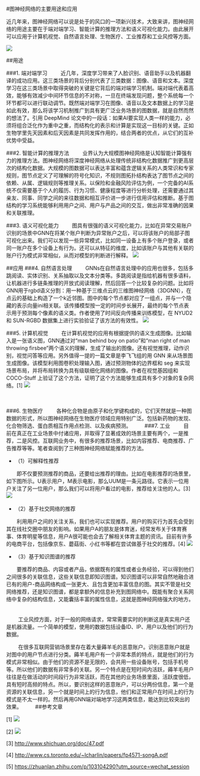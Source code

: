 #图神经网络的主要用途和应用

近几年来，图神经网络可以说是处于的风口的一项新兴技术，大致来讲，图神经网络的用途主要在于端对端学习、智能计算的推理方法和语义可视化能力。由此展开可以应用于计算机视觉、自然语言处理、生物医疗、工业推荐和工业风控等方面。

![](https://file.boxuegu.com/b855a045f8d24c1e9edb03a4b223873d.jpg)

##用途

###1. 端对端学习
　　
近几年，深度学习带来了人脸识别、语音助手以及机器翻译的成功应用。这三类场景的背后分别代表了三类数据：图像、语音和文本。深度学习在这三类场景中取得突破的关键是它背后的端对端学习机制。端对端代表着高效，能够有效减少中间环节信息的不对称，一旦在终端发现问题，整个系统每一个环节都可以进行联动调节。既然端对端学习在图像、语音以及文本数据上的学习是如此有效，那么将该学习机制推广到具有更广泛业务场景的图数据，就是自然而然的想法了。引用 DeepMind 论文中的一段话：如果AI要实现人类一样的能力，必须将组合泛化作为重中之重，而结构化的表示和计算是实现这一目标的关键。正如生物学里先天因素和后天因素是共同发挥作用的，结合两者的优点，从它们的互补优势中受益。
　　

###2. 智能计算的推理方法
　　
业界认为大规模图神经网络是认知智能计算强有力的推理方法。图神经网络将深度神经网络从处理传统非结构化数据推广到更高层次的结构化数据。大规模的图数据可以表达丰富和蕴含逻辑关系的人类常识和专家规则，图节点定义了可理解的符号化知识，不规则图拓扑结构表达了图节点之间的依赖、从属、逻辑规则等推理关系。以保险和金融风险评估为例，一个完备的AI系统不仅需要基于个人的履历、行为习惯、健康程度等进行分析处理，还需要通过其亲友、同事、同学之间的来往数据和相互评价进一步进行信用评估和推断。基于图结构的学习系统能够利用用户之间、用户与产品之间的交互，做出非常准确的因果和关联推理。
　　

###3. 语义可视化能力
　　
图具有很强的语义可视化能力，比如在异常交易账户识别的场景中GNN在将某个账户判断为异常账户之后，可以将该账户的局部子图可视化出来。我们可以发现一些异常模式，比如同一设备上有多个账户登录，或者同一账户在多个设备上有行为。还可以从特征的维度，比如该账户与其他有关联的账户行为模式非常相似，从而对模型的判断进行解释。
![](https://pic4.zhimg.com/80/v2-df5573ebe802717749cea26b8240483f_720w.jpg)

##应用
###4. 自然语言处理
　　
GNNs在自然语言处理中的应用也很多，包括多跳阅读、实体识别、关系抽取以及文本分类等。多跳阅读是指给机器有很多语料，让机器进行多链条推理的开放式阅读理解，然后回答一个比较复杂的问题。比如将GNN用于rgbd语义分割：用一种基于三维点云的三维图神经网络（3DGNN），在点云的基础上构造了一个k近邻图。图中的每个节点都对应了一组点，并与一个隐藏的表示向量ini相关联。该传播模型按一定的时间步长展开，最终的每个节点表示用于预测每个像素的语义类。作者使用了时间反向传播来训练模型，在 NYUD2 和 SUN-RGBD 数据集上进行实验验证了该方法的有效性。
![](https://pic3.zhimg.com/80/v2-16a200776e180630b65c20b7ead63452_720w.jpg)

###5. 计算机视觉
　　
在计算机视觉的应用有根据提供的语义生成图像。比如输入是一张语义图，GNN通过对“man behind boy on patio”和“man right of man throwing firsbee”两个语义的理解，生成了输出的图像。还有视觉推理，动作识别，视觉问答等应用。另外值得一提的一篇文章是李飞飞组的用 GNN 来从场景图生成图像。该模型利用图卷积处理输入图，通过预测物体的边界框和 seg 来实现场景布局，并将布局转换为具有级联细化网络的图像。作者在视觉基因组和 COCO-Stuff 上验证了这个方法，证明了这个方法能够生成具有多个对象的复杂网络。[1]
![](https://pic2.zhimg.com/80/v2-cc232de4f9259191b72b4f0025cffe94_720w.jpg)

　　

###6. 生物医疗
　　
各种化合物是由原子和化学键构成的，它们天然就是一种图数据的形式，所以图神经网络在生物医疗领域应用特别广泛。包括新药物的发现、化合物筛选、蛋白质相互作用点检测、以及疾病预测。
　　
###7. 工业
　　
目前在真正在工业场景中付诸应用，并取得了显著成效的场景主要有两个，一是推荐，二是风控。互联网业务中，有很多的推荐场景，比如内容推荐、电商推荐、广告推荐等等。笔者查阅到了三种图神经网络赋能推荐的方法。
　　

+ （1）可解释性推荐

　　即不仅要预测推荐的商品，还要给出推荐的理由。比如在电影推荐的场景里，如下图所示。U表示用户，M表示电影，那么UUM是一条元路径。它表示一位用户关注了另一位用户，那么我们可以将用户看过的电影，推荐给关注他的人。[3]
![](https://imgconvert.csdnimg.cn/aHR0cHM6Ly9tbWJpei5xcGljLmNuL21tYml6X3BuZy9MU09qeWliNWdpYVZkV2I4ektqN0RUeHdBaWJ2NERMcUxJSVVnWTFpYnZkWUtORUVXTk51SkNVbDJNMVFDMnlsZ2xMWXYzN2ZvYk55M1lRbWUxc2xGREVWZncvNjQw?x-oss-process=image/format,png)
　　

+ （2）基于社交网络的推荐

　　利用用户之间的关注关系，我们也可以实现推荐。用户的购买行为首先会受到其在线社交圈中朋友的影响。如果用户A的朋友是体育迷，经常发布关于体育赛事、体育明星等信息，用户A很可能也会去了解相关体育主题的资讯。目前有许多的电商平台，包括像京东、蘑菇街、小红书等都在尝试做基于社交的推荐。[4]
![](https://pic4.zhimg.com/80/v2-6cae10807237c6115afbb25ce31e24b7_720w.jpg)
　　

+ （3）基于知识图谱的推荐

　　要推荐的商品、内容或者产品，依据既有的属性或者业务经验，可以得到他们之间很多的关联信息，这些关联信息即知识图谱。知识图谱可以非常自然地融合进已有的用户-商品网络构成一张更大、且包含更加丰富信息的图。其实不管是社交网络推荐，还是知识图谱，都是拿额外的信息补充到图网络中。既能有聚合关系网络中复杂的结构信息，又能囊括丰富的属性信息，这就是图神经网络强大的地方。
　　

　　
工业风控方面，对于一般的网络请求，常常需要实时的判断这是真实用户还是机器流量。一个简单的模型，使用的数据包括设备ID、IP、用户以及他们的行为数据。

　　
在很多互联网营销场景里存在着大量薅羊毛的恶意账户。识别恶意账户就是对图中的用户节点进行分类。薅羊毛用户有一个非常本质的特点，就是他们的行为模式非常相似。由于他们的资源不是无限的，会共用一些设备账号，包括手机号等。所以他们的数据有非常多的关联。另一个特点是在短时间内活跃，薅羊毛用户往往是在做活动的时间段行为非常活跃，而在其他的业务场景里面，活跃度很低，具有短时高频的特点。所以，要识别这样的恶意账户，可以分两份信息，第一个是资源的关联信息，另一个就是时间上的行为信息，他们和正常用户在时间上的行为模式是不太一样的。然后再用GNN端对端地学习这两类信息，能达到比较突出的效果。
　　
##参考文章

[1]
![](https://pic4.zhimg.com/80/v2-efea150ea5b3324be2221d91471dba6e_720w.jpg)

[2]
![](https://pic4.zhimg.com/80/v2-29a3d7ce1c8c4ace5aac2f41aff00bc3_720w.jpg)

[3]
http://www.shichuan.org/doc/47.pdf

[4]
http://www.cs.toronto.edu/~lcharlin/papers/fp4571-songA.pdf

[5]
https://zhuanlan.zhihu.com/p/103104290?utm_source=wechat_session
